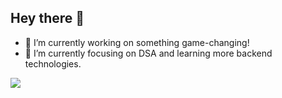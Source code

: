 ## Hey there 👋


- 🔭 I’m currently working on something game-changing!
- 🌱 I’m currently focusing on DSA and learning more backend technologies.
  
[![](https://visitcount.itsvg.in/api?id=sagbho&label=Views&color=1&icon=5&pretty=true)](https://visitcount.itsvg.in)
